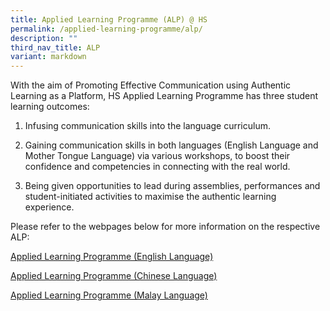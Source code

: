 ```yaml
---
title: Applied Learning Programme (ALP) @ HS
permalink: /applied-learning-programme/alp/
description: ""
third_nav_title: ALP
variant: markdown
---
```

With the aim of Promoting Effective Communication using Authentic Learning as a Platform, HS Applied Learning Programme has three student learning outcomes:   

1.	Infusing communication skills into the language curriculum.  

2.	Gaining communication skills in both languages (English Language and Mother Tongue Language) via various workshops, to boost their confidence and competencies in connecting with the real world.  

3.	Being given opportunities to lead during assemblies, performances and student-initiated activities to maximise the authentic learning experience.  

Please refer to the webpages below for more information on the respective ALP:  



[Applied Learning Programme (English Language)](https://www.hougangsec.moe.edu.sg/key-programmes/alp-el/)


[Applied Learning Programme (Chinese Language)](https://www.hougangsec.moe.edu.sg/key-programmes/alp-cl/)

  
[Applied Learning Programme (Malay Language)](https://www.hougangsec.moe.edu.sg/key-programmes/alp-ml/)